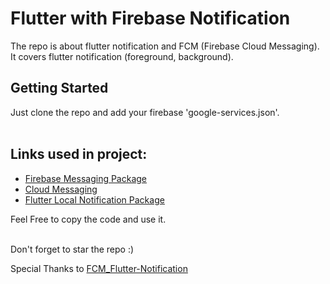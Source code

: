 # Flutter with Firebase Notification

The repo is about flutter notification and FCM (Firebase Cloud Messaging).<br>
It covers flutter notification (foreground, background).

## Getting Started

Just clone the repo and add your firebase 'google-services.json'.<br><br>

## Links used in project:

- [Firebase Messaging Package](https://pub.dev/packages/firebase_messaging#-installing-tab-)
- [Cloud Messaging](https://firebase.google.com/docs/cloud-messaging/android/client)
- [Flutter Local Notification Package](https://pub.dev/packages/flutter_local_notifications#-installing-tab-)


Feel Free to copy the code and use it.<br><br>

Don't forget to star the repo :)

Special Thanks to [FCM_Flutter-Notification](https://github.com/Amanullahgit/FCM_Flutter-Notification)

